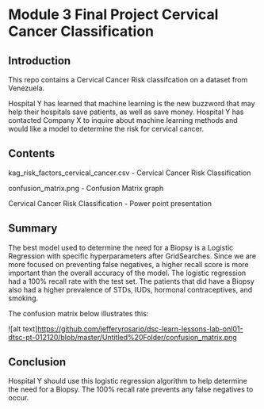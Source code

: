 # Module 3 Final Project Cervical Cancer Classification


## Introduction

This repo contains a Cervical Cancer Risk classifcation on a dataset from Venezuela. 

Hospital Y has learned that machine learning is the new buzzword that may help their hospitals save patients, as well as save money. Hospital Y has contacted Company X to inquire about machine learning methods and would like a model to determine the risk for cervical cancer.


## Contents

kag_risk_factors_cervical_cancer.csv  - Cervical Cancer Risk Classification

confusion_matrix.png                  - Confusion Matrix graph

Cervical Cancer Risk Classification   - Power point presentation


## Summary

The best model used to determine the need for a Biopsy is a Logistic Regression with specific hyperparameters after GridSearches. Since we are more focused on preventing false negatives, a higher recall score is more important than the overall accuracy of the model. The logistic regression had a 100% recall rate with the test set. The patients that did have a Biopsy also had a higher prevalence of STDs, IUDs, hormonal contraceptives, and smoking. 

The confusion matrix below illustrates this:

![alt text]https://github.com/jefferyrosario/dsc-learn-lessons-lab-onl01-dtsc-pt-012120/blob/master/Untitled%20Folder/confusion_matrix.png

## Conclusion

Hospital Y should use this logistic regression algorithm to help determine the need for a Biopsy. The 100% recall rate prevents any false negatives to occur. 
